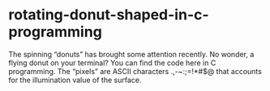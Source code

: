 # rotating-donut-shaped-in-c-programming
The spinning “donuts” has brought some attention recently. No wonder, a flying donut on your terminal? You can find the code here in C programming. The “pixels” are ASCII characters .,-~:;=!*#$@ that accounts for the illumination value of the surface.
